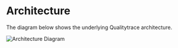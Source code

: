 # Architecture

The diagram below shows the underlying Qualitytrace architecture.

![Architecture Diagram](../img/creatingatestdiagram.gif)
